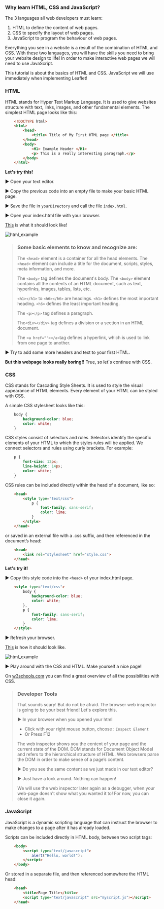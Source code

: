 ### Why learn HTML, CSS and JavaScript?

The 3 languages all web developers must learn:

1. HTML to define the content of web pages.
2. CSS to specify the layout of web pages.
3. JavaScript to program the behaviour of web pages.

Everything you see in a website is a result of the combination of HTML and CSS. With these two languages, you will have the skills you need to bring your website design to life! In order to make interactive web pages we will need to use JavaScript.

This tutorial is about the basics of HTML and CSS. JavaScript we will use immediately when implementing Leaflet! 

### HTML
HTML stands for Hyper Text Markup Language. It is used to give websites structure with text, links, images, and other fundamental elements. The simplest HTML page looks like this:

``` html
    <!DOCTYPE html>
    <html>
        <head>
            <title> Title of My First HTML page </title>
        </head>
        <body>
            <H1> Example Header </H1>
            <p> This is a really interesting paragraph.</p>
        </body>
    </html>
```

**Let's try this!**

:arrow_forward: Open your text editor.

:arrow_forward: Copy the previous code into an empty file to make your basic HTML page.

:arrow_forward: Save the file in `yourDirectory` and call the file `index.html`.

:arrow_forward: Open your index.html file with your browser.

[This](https://nieneb.github.io/html_example/) is what it should look like!

![html_example](img/example_html.png)

> ### Some basic elements to know and recognize are:
> 
> The `<head>` element is a container for all the head elements.
> The `<head>` element can include a title for the document, scripts, styles, meta information, and more.
> 
> The `<body>` tag defines the document's body.
> The `<body>` element contains all the contents of an HTML document, such as text, hyperlinks, images, tables, lists, etc.
> 
> `<h1></h1>` to `<h6></h6>` are headings. `<h1>` defines the most important heading. `<h6>` defines the least important heading.
> 
> The `<p></p>` tag defines a paragraph.
> 
> The`<div></div>` tag defines a division or a section in an HTML document.
> 
> The `<a href=""></a>`tag defines a hyperlink, which is used to link from one page to another.

:arrow_forward: Try to add some more headers and text to your first HTML.

**But this webpage looks really boring!!** True, so let´s continue with CSS. 

### CSS

CSS stands for Cascading Style Sheets. It is used to style the visual appearance of HTML elements. Every element of your HTML can be styled with CSS.

A simple CSS stylesheet looks like this:

```css
    body {
        background-color: blue;
        color: white;
    }
```

CSS styles consist of selectors and rules. Selectors identify the specific elements of your HTML to which the styles rules will be applied. We connect selectors and rules using curly brackets. For example:

```css
    p {
        font-size: 12px;
        line-height: 14px;
        color: white;
    }
```

CSS rules can be included directly within the head of a document, like so:

```html
    <head>
        <style type="text/css">
            p {
                font-family: sans-serif;
                color: lime;
            }
        </style>
    </head>
```

or saved in an external file with a .css suffix, and then referenced in the document’s head:

```html
    <head>
        <link rel="stylesheet" href="style.css">
    </head>
```

**Let's try it!**

:arrow_forward: Copy this style code into the `<head>` of your index.html page.

```html
    <style type="text/css">
        body {
            background-color: blue;
            color: white;
        },
        p {
            font-family: sans-serif;
            color: lime;
        }
    </style>
```

:arrow_forward: Refresh your browser.

[This](https://nieneb.github.io/css_example/) is how it should look like.

![html_example](img/example_css.png)

:arrow_forward: Play around with the CSS and HTML. Make yourself a nice page! 

On [w3schools.com](https://www.w3schools.com/css/) you can find a great overview of all the possibilities with CSS.


> ### Developer Tools
> 
> That sounds scary! But do not be afraid. The browser web inspector is going to be your best friend! Let's explore this. 
> 
>  :arrow_forward: In your browser when you opened your html 
>
> * Click with your right mouse button, choose : `Inspect Element`
> * Or Press F12
> 
> The web inspector shows you the content of your page and the current state of the DOM. DOM stands for Document Object Model and refers to the hierarchical structure of HTML. Web browsers parse the DOM in order to make sense of a page’s content.
> 
>  :arrow_forward: Do you see the same content as we just made in our text editor?
>
>  :arrow_forward: Just have a look around. Nothing can happen!
> 
> We will use the web inspector later again as a debugger, when your web-page doesn't show what you wanted it to! For now, you can close it again.


### JavaScript

JavaScript is a dynamic scripting language that can instruct the browser to make changes to a page after it has already loaded.

Scripts can be included directly in HTML body, between two script tags:

```html
    <body>
        <script type="text/javascript">
            alert("Hello, world!");
        </script>
    </body>
```

Or stored in a separate file, and then referenced somewhere the HTML head:

```html
    <head>
        <title>Page Title</title>
        <script type="text/javascript" src="myscript.js"></script>
    </head>
```
